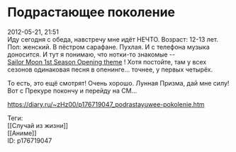 Подрастающее поколение
=======================

   
 2012-05-21, 21:51   
  Иду сегодня с обеда, навстречу мне идёт НЕЧТО. Возраст: 12-13 лет. Пол: женский. В пёстром сарафане. Пухлая. И с телефона музыка доносится. И тут я понимаю, что нотки-то знакомые --   
  [Sailor Moon 1st Season Opening theme](https://www.youtube.com/watch?v=b8Rvwu8Wykw)  !  Хотя постойте, там у всех сезонов одинаковая песня в опенинге... точнее, у первых четырёх.    
   
 То есть, это ещё смотрят! Очень хорошо. Лунная Призма, дай мне силу!   
  Вот с Прекуре покончу и перейду на СМ...    
    
 <https://diary.ru/~zHz00/p176719047_podrastayuwee-pokolenie.htm>   
   
 Теги:   
 [[Случай из жизни]]   
 [[Аниме]]   
 ID: p176719047